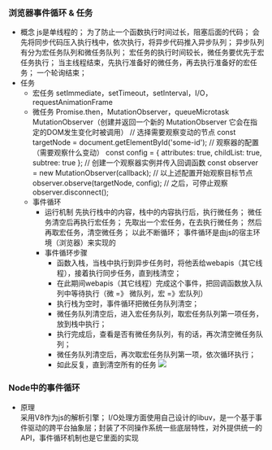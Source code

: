 ### 浏览器事件循环 & 任务
- 概念
	js是单线程的；
	为了防止一个函数执行时间过长，阻塞后面的代码；
	会先将同步代码压入执行栈中，依次执行，将异步代码推入异步队列；
	异步队列有分为宏任务队列和微任务队列；
	宏任务的执行时间较长，微任务要优先于宏任务执行；
	当主线程结束，先执行准备好的微任务，再去执行准备好的宏任务；
	一个轮询结束；
- 任务
    - 宏任务
        setImmediate，setTimeout，setInterval，I/O，requestAnimationFrame
    - 微任务
        Promise.then，MutationObserver，queueMicrotask
        	MutationObserver（创建并返回一个新的 MutationObserver 它会在指定的DOM发生变化时被调用）
        	// 选择需要观察变动的节点
			const targetNode = document.getElementById('some-id');
			// 观察器的配置（需要观察什么变动）
			const config = { attributes: true, childList: true, subtree: true };
        	// 创建一个观察器实例并传入回调函数
            const observer = new MutationObserver(callback);
            // 以上述配置开始观察目标节点
            observer.observe(targetNode, config);
            // 之后，可停止观察
            observer.disconnect();
    - 事件循环
        - 运行机制
            先执行栈中的内容，栈中的内容执行后，执行微任务；
            微任务清空后再执行宏任务；
            先取出一个宏任务，在去执行微任务；
            然后再取宏任务，清空微任务；
            以此不断循环；
            事件循环是由js的宿主环境（浏览器）来实现的
        - 事件循环步骤
            - 函数入栈，当栈中执行到异步任务时，将他丢给webapis（其它线程），接着执行同步任务，直到栈清空；
            - 在此期间webapis（其它线程）完成这个事件，把回调函数放入队列中等待执行（微 =》 微队列，宏 =》宏队列）
            - 执行栈为空时，事件循环把微任务队列清空；
            - 微任务队列清空后，进入宏任务队列，取宏任务队列第一项任务，放到栈中执行；
            - 执行完成后，查看是否有微任务队列，有的话，再次清空微任务队列；
            - 微任务队列清空后，再次取宏任务队列第一项，依次循环执行；
            - 如此反复，直到清空所有的任务
            ![](https://i-coder.oss-cn-beijing.aliyuncs.com/files/20220208235541.png)
            
### Node中的事件循环
- 原理	
	采用V8作为js的解析引擎；
	I/O处理方面使用自己设计的libuv，是一个基于事件驱动的跨平台抽象层；封装了不同操作系统一些底层特性，对外提供统一的API，事件循环机制也是它里面的实现